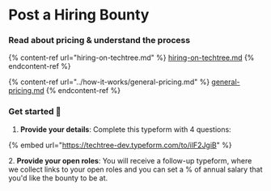 # Post a Hiring Bounty

### Read about pricing & understand the process

{% content-ref url="hiring-on-techtree.md" %}
[hiring-on-techtree.md](hiring-on-techtree.md)
{% endcontent-ref %}

{% content-ref url="../how-it-works/general-pricing.md" %}
[general-pricing.md](../how-it-works/general-pricing.md)
{% endcontent-ref %}

### Get started 🚀

1. **Provide your details**: Complete this typeform with 4 questions:

{% embed url="https://techtree-dev.typeform.com/to/ilF2JgiB" %}

2\. **Provide your open roles**: You will receive a follow-up typeform, where we collect links to your open roles and you can set a % of annual salary that you'd like the bounty to be at.
